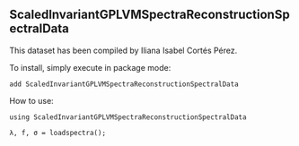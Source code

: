 ## ScaledInvariantGPLVMSpectraReconstructionSpectralData


This dataset has been compiled by Iliana Isabel Cortés Pérez.

To install, simply execute in package mode:
```
add ScaledInvariantGPLVMSpectraReconstructionSpectralData
```

How to use:
```
using ScaledInvariantGPLVMSpectraReconstructionSpectralData

λ, f, σ = loadspectra();
```
